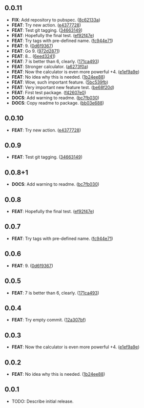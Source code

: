## 0.0.11

 - **FIX**: Add repository to pubspec. ([8c62133a](https://github.com/spydon/melos-action-test/commit/8c62133a51288084d2ff806fb85147fa8eb64f55))
 - **FEAT**: Try new action. ([e4377728](https://github.com/spydon/melos-action-test/commit/e437772872f88e4df82f7e9f6993895eecbecaa9))
 - **FEAT**: Test git tagging. ([34663149](https://github.com/spydon/melos-action-test/commit/34663149704fa5e3011087974c43f9cf9dadda76))
 - **FEAT**: Hopefully the final test. ([ef92f47e](https://github.com/spydon/melos-action-test/commit/ef92f47e928c0fa1ede384daefa2f582a837c49c))
 - **FEAT**: Try tags with pre-defined name. ([fc944e71](https://github.com/spydon/melos-action-test/commit/fc944e71c52785d40a07ef1a78b7346ff5fa962d))
 - **FEAT**: 9. ([0d6f9367](https://github.com/spydon/melos-action-test/commit/0d6f93670955e88f36b70b72030b8fbfcb79b423))
 - **FEAT**: Go 9. ([972d2871](https://github.com/spydon/melos-action-test/commit/972d287188476eb5a4d89c544bfce481c283e3ad))
 - **FEAT**: 8... ([6eed3241](https://github.com/spydon/melos-action-test/commit/6eed3241c4eb8e6492a5ba84f256e0799c0a682d))
 - **FEAT**: 7 is better than 6, clearly. ([171ca493](https://github.com/spydon/melos-action-test/commit/171ca4938f347d733594b96a93ffd3ae1ec46eb1))
 - **FEAT**: Stronger calculator. ([a6273f0a](https://github.com/spydon/melos-action-test/commit/a6273f0a9969f27b6a41775e323a37c3b1f3c504))
 - **FEAT**: Now the calculator is even more powerful +4. ([e1ef9a9e](https://github.com/spydon/melos-action-test/commit/e1ef9a9e4d0e6fb276ba91b1716a1475d98ea687))
 - **FEAT**: No idea why this is needed. ([1b24ee88](https://github.com/spydon/melos-action-test/commit/1b24ee8829a47ce3265b33fa4dcacf4d808f0198))
 - **FEAT**: Wow, such important feature. ([5bc539fb](https://github.com/spydon/melos-action-test/commit/5bc539fb515d4c7f3719799a122bc321cc5747ca))
 - **FEAT**: Very important new feature test. ([be68f20d](https://github.com/spydon/melos-action-test/commit/be68f20ddb8f2290143b6285f9a896c55050235f))
 - **FEAT**: First test package. ([f42607e0](https://github.com/spydon/melos-action-test/commit/f42607e0434e24d9f60501534650df2bc19a3130))
 - **DOCS**: Add warning to readme. ([bc7fb030](https://github.com/spydon/melos-action-test/commit/bc7fb030c0db69b62869b7d25b6255dbf3dd65b1))
 - **DOCS**: Copy readme to package. ([bb03e688](https://github.com/spydon/melos-action-test/commit/bb03e688db377e0a6be921ce1485a643f1662f60))

## 0.0.10

 - **FEAT**: Try new action. ([e4377728](https://github.com/spydon/melos-action-test/commit/e437772872f88e4df82f7e9f6993895eecbecaa9))

## 0.0.9

 - **FEAT**: Test git tagging. ([34663149](https://github.com/spydon/melos-action-test/commit/34663149704fa5e3011087974c43f9cf9dadda76))

## 0.0.8+1

 - **DOCS**: Add warning to readme. ([bc7fb030](https://github.com/spydon/melos-action-test/commit/bc7fb030c0db69b62869b7d25b6255dbf3dd65b1))

## 0.0.8

 - **FEAT**: Hopefully the final test. ([ef92f47e](https://github.com/spydon/melos-action-test/commit/ef92f47e928c0fa1ede384daefa2f582a837c49c))

## 0.0.7

 - **FEAT**: Try tags with pre-defined name. ([fc944e71](https://github.com/spydon/melos-action-test/commit/fc944e71c52785d40a07ef1a78b7346ff5fa962d))

## 0.0.6

 - **FEAT**: 9. ([0d6f9367](https://github.com/spydon/melos-action-test/commit/0d6f93670955e88f36b70b72030b8fbfcb79b423))

## 0.0.5

 - **FEAT**: 7 is better than 6, clearly. ([171ca493](https://github.com/spydon/melos-action-test/commit/171ca4938f347d733594b96a93ffd3ae1ec46eb1))

## 0.0.4

 - **FEAT**: Try empty commit. ([12a307bf](https://github.com/spydon/melos-action-test/commit/12a307bfab04332ef116ed1930a0bb9cfdee7be1))

## 0.0.3

 - **FEAT**: Now the calculator is even more powerful +4. ([e1ef9a9e](https://github.com/spydon/melos-action-test/commit/e1ef9a9e4d0e6fb276ba91b1716a1475d98ea687))

## 0.0.2

 - **FEAT**: No idea why this is needed. ([1b24ee88](https://github.com/spydon/melos-action-test/commit/1b24ee8829a47ce3265b33fa4dcacf4d808f0198))

## 0.0.1

* TODO: Describe initial release.
